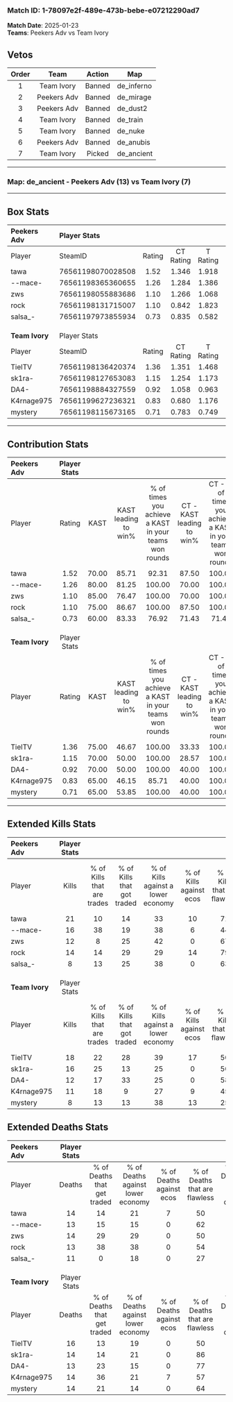 ### Match ID: 1-78097e2f-489e-473b-bebe-e07212290ad7  
**Match Date**: 2025-01-23  
**Teams**: Peekers Adv vs Team Ivory  

## Vetos  

| Order | Team | Action | Map |
| :---: | :--: | :----: | --- |
| 1 | Team Ivory | Banned | de_inferno |
| 2 | Peekers Adv | Banned | de_mirage |
| 3 | Peekers Adv | Banned | de_dust2 |
| 4 | Team Ivory | Banned | de_train |
| 5 | Team Ivory | Banned | de_nuke |
| 6 | Peekers Adv | Banned | de_anubis |
| 7 | Team Ivory | Picked | de_ancient |

---  

### **Map**: de_ancient - Peekers Adv (13) vs Team Ivory (7)  
---  

## Box Stats  

| **Peekers Adv** | Player Stats      |        |           |          |       |       |       |         |        |      |     |
| :- | :- | :-: | :-: | :-: | :-: | :-: | :-: | :-: | :-: | :-: | :-: |
| Player          | SteamID           | Rating | CT Rating | T Rating | KAST  |  ADR  | Kills | Assists | Deaths | K/D  | HS% |
| tawa            | 76561198070028508 |  1.52  |   1.346   |  1.918   | 70.00 | 118.6 |  21   |    7    |   14   | 1.50 | 61  |
| --mace-         | 76561198365360655 |  1.26  |   1.284   |  1.386   | 80.00 | 78.2  |  16   |    4    |   13   | 1.23 | 50  |
| zws             | 76561198055883686 |  1.10  |   1.266   |  1.068   | 85.00 | 70.8  |  12   |   10    |   14   | 0.86 | 33  |
| rock            | 76561198131715007 |  1.10  |   0.842   |  1.823   | 75.00 | 68.4  |  14   |    3    |   13   | 1.08 | 57  |
| salsa_-         | 76561197973855934 |  0.73  |   0.835   |  0.582   | 60.00 | 53.7  |   8   |    2    |   11   | 0.73 | 25  |
|                 |                   |        |           |          |       |       |       |         |        |      |     |
|                 |                   |        |           |          |       |       |       |         |        |      |     |
|                 |                   |        |           |          |       |       |       |         |        |      |     |
| **Team Ivory**  | Player Stats      |        |           |          |       |       |       |         |        |      |     |
| Player          | SteamID           | Rating | CT Rating | T Rating | KAST  |  ADR  | Kills | Assists | Deaths | K/D  | HS% |
| TielTV          | 76561198136420374 |  1.36  |   1.351   |  1.468   | 75.00 | 113.1 |  18   |    8    |   16   | 1.13 | 55  |
| sk1ra-          | 76561198127653083 |  1.15  |   1.254   |  1.173   | 70.00 | 78.0  |  16   |    2    |   14   | 1.14 | 62  |
| DA4-            | 76561198884327559 |  0.92  |   1.058   |  0.963   | 70.00 | 55.1  |  12   |    0    |   13   | 0.92 | 33  |
| K4rnage975      | 76561199627236321 |  0.83  |   0.680   |  1.176   | 65.00 | 57.0  |  11   |    2    |   14   | 0.79 | 45  |
| mystery         | 76561198115673165 |  0.71  |   0.783   |  0.749   | 65.00 | 54.1  |   8   |    5    |   14   | 0.57 | 37  |
---  

## Contribution Stats  

| **Peekers Adv** | Player Stats |       |                      |                                                        |                           |                                                             |                          |                                                            |
| :- | :-: | :-: | :-: | :-: | :-: | :-: | :-: | :-: |
| Player          |    Rating    | KAST  | KAST leading to win% | % of times you achieve a KAST in your teams won rounds | CT - KAST leading to win% | CT - % of times you achieve a KAST in your teams won rounds | T - KAST leading to win% | T - % of times you achieve a KAST in your teams won rounds |
| tawa            |     1.52     | 70.00 |        85.71         |                         92.31                          |           87.50           |                           100.00                            |          83.33           |                           83.33                            |
| --mace-         |     1.26     | 80.00 |        81.25         |                         100.00                         |           70.00           |                           100.00                            |          100.00          |                           100.00                           |
| zws             |     1.10     | 85.00 |        76.47         |                         100.00                         |           70.00           |                           100.00                            |          85.71           |                           100.00                           |
| rock            |     1.10     | 75.00 |        86.67         |                         100.00                         |           87.50           |                           100.00                            |          85.71           |                           100.00                           |
| salsa_-         |     0.73     | 60.00 |        83.33         |                         76.92                          |           71.43           |                            71.43                            |          100.00          |                           83.33                            |
|                 |              |       |                      |                                                        |                           |                                                             |                          |                                                            |
|                 |              |       |                      |                                                        |                           |                                                             |                          |                                                            |
|                 |              |       |                      |                                                        |                           |                                                             |                          |                                                            |
| **Team Ivory**  | Player Stats |       |                      |                                                        |                           |                                                             |                          |                                                            |
| Player          |    Rating    | KAST  | KAST leading to win% | % of times you achieve a KAST in your teams won rounds | CT - KAST leading to win% | CT - % of times you achieve a KAST in your teams won rounds | T - KAST leading to win% | T - % of times you achieve a KAST in your teams won rounds |
| TielTV          |     1.36     | 75.00 |        46.67         |                         100.00                         |           33.33           |                           100.00                            |          55.56           |                           100.00                           |
| sk1ra-          |     1.15     | 70.00 |        50.00         |                         100.00                         |           28.57           |                           100.00                            |          71.43           |                           100.00                           |
| DA4-            |     0.92     | 70.00 |        50.00         |                         100.00                         |           40.00           |                           100.00                            |          55.56           |                           100.00                           |
| K4rnage975      |     0.83     | 65.00 |        46.15         |                         85.71                          |           40.00           |                           100.00                            |          50.00           |                           80.00                            |
| mystery         |     0.71     | 65.00 |        53.85         |                         100.00                         |           40.00           |                           100.00                            |          62.50           |                           100.00                           |
---  

## Extended Kills Stats  

| **Peekers Adv** | Player Stats |                            |                            |                                    |                         |                              |                                 |                                       |                    |           |
| :- | :-: | :-: | :-: | :-: | :-: | :-: | :-: | :-: | :-: | :-: |
| Player          |    Kills     | % of Kills that are trades | % of Kills that got traded | % of Kills against a lower economy | % of Kills against ecos | % of Kills that are flawless | % of Kills that are close duels | % of Kills that are assisted by flash | Pistol Round Kills | AWP Kills |
| tawa            |      21      |             10             |             14             |                 33                 |           10            |              71              |                5                |                   5                   |         5          |     4     |
| --mace-         |      16      |             38             |             19             |                 38                 |            6            |              44              |                6                |                  13                   |         0          |     2     |
| zws             |      12      |             8              |             25             |                 42                 |            0            |              67              |                8                |                   0                   |         0          |     0     |
| rock            |      14      |             14             |             29             |                 29                 |           14            |              79              |                0                |                   0                   |         1          |     4     |
| salsa_-         |      8       |             13             |             25             |                 38                 |            0            |              63              |                0                |                   0                   |         0          |     0     |
|                 |              |                            |                            |                                    |                         |                              |                                 |                                       |                    |           |
|                 |              |                            |                            |                                    |                         |                              |                                 |                                       |                    |           |
|                 |              |                            |                            |                                    |                         |                              |                                 |                                       |                    |           |
| **Team Ivory**  | Player Stats |                            |                            |                                    |                         |                              |                                 |                                       |                    |           |
| Player          |    Kills     | % of Kills that are trades | % of Kills that got traded | % of Kills against a lower economy | % of Kills against ecos | % of Kills that are flawless | % of Kills that are close duels | % of Kills that are assisted by flash | Pistol Round Kills | AWP Kills |
| TielTV          |      18      |             22             |             28             |                 39                 |           17            |              50              |               11                |                   0                   |         1          |     1     |
| sk1ra-          |      16      |             25             |             13             |                 25                 |            0            |              50              |               13                |                   0                   |         0          |     2     |
| DA4-            |      12      |             17             |             33             |                 25                 |            0            |              58              |                0                |                   0                   |         1          |     0     |
| K4rnage975      |      11      |             18             |             9              |                 27                 |            9            |              45              |               18                |                   0                   |         3          |     0     |
| mystery         |      8       |             13             |             13             |                 38                 |           13            |              25              |               25                |                   0                   |         0          |     1     |
## Extended Deaths Stats  

| **Peekers Adv** | Player Stats |                             |                                   |                          |                               |                            |                           |               |
| :- | :-: | :-: | :-: | :-: | :-: | :-: | :-: | :-: |
| Player          |    Deaths    | % of Deaths that get traded | % of Deaths against lower economy | % of Deaths against ecos | % of Deaths that are flawless | % of Deaths that are close | % of Deaths while blinded | Deaths to AWP |
| tawa            |      14      |             14              |                21                 |            7             |              50               |             21             |             0             |       0       |
| --mace-         |      13      |             15              |                15                 |            0             |              62               |             8              |             0             |       2       |
| zws             |      14      |             29              |                29                 |            0             |              50               |             14             |             0             |       1       |
| rock            |      13      |             38              |                38                 |            0             |              54               |             8              |             0             |       1       |
| salsa_-         |      11      |              0              |                18                 |            0             |              27               |             9              |             0             |       1       |
|                 |              |                             |                                   |                          |                               |                            |                           |               |
|                 |              |                             |                                   |                          |                               |                            |                           |               |
|                 |              |                             |                                   |                          |                               |                            |                           |               |
| **Team Ivory**  | Player Stats |                             |                                   |                          |                               |                            |                           |               |
| Player          |    Deaths    | % of Deaths that get traded | % of Deaths against lower economy | % of Deaths against ecos | % of Deaths that are flawless | % of Deaths that are close | % of Deaths while blinded | Deaths to AWP |
| TielTV          |      16      |             13              |                19                 |            0             |              50               |             6              |             6             |       1       |
| sk1ra-          |      14      |             14              |                21                 |            0             |              86               |             7              |             0             |       1       |
| DA4-            |      13      |             23              |                15                 |            0             |              77               |             0              |             8             |       1       |
| K4rnage975      |      14      |             36              |                21                 |            7             |              57               |             0              |             0             |       2       |
| mystery         |      14      |             21              |                14                 |            0             |              64               |             7              |             7             |       1       |
